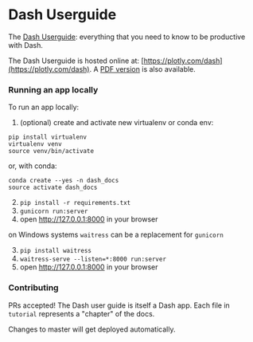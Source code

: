 # Dash Userguide

The [Dash Userguide](https://plotly.com/dash): everything that you need to know to be productive with Dash.

The Dash Userguide is hosted online at: [https://plotly.com/dash](https://plotly.com/dash). A [PDF version](/pdf-docs/Dash_User_Guide_and_Documentation.pdf) is also available.

### Running an app locally

To run an app locally:

1. (optional) create and activate new virtualenv or conda env:

```
pip install virtualenv
virtualenv venv
source venv/bin/activate
```

or, with conda:
```
conda create --yes -n dash_docs
source activate dash_docs
```

2. `pip install -r requirements.txt`
3. `gunicorn run:server`
4. open http://127.0.0.1:8000 in your browser


on Windows systems `waitress` can be a replacement for `gunicorn`

3. `pip install waitress`
4. `waitress-serve --listen=*:8000 run:server`
5. open http://127.0.0.1:8000 in your browser


### Contributing

PRs accepted! The Dash user guide is itself a Dash app. Each file in `tutorial` represents a "chapter" of the docs.

Changes to master will get deployed automatically.
